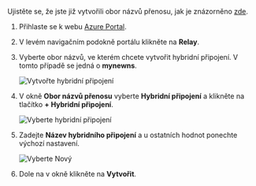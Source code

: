 Ujistěte se, že jste již vytvořili obor názvů přenosu, jak je znázorněno [zde][namespace-how-to].

1. Přihlaste se k webu [Azure Portal](https://portal.azure.com).
2. V levém navigačním podokně portálu klikněte na **Relay**.
3. Vyberte obor názvů, ve kterém chcete vytvořit hybridní připojení. V tomto případě se jedná o **mynewns**.
   
    ![Vytvořte hybridní připojení](./media/relay-create-hybrid-connection-portal/create-hc-1.png)
4. V okně **Obor názvů přenosu** vyberte **Hybridní připojení** a klikněte na tlačítko **+ Hybridní připojení**.
   
    ![Vyberte hybridní připojení](./media/relay-create-hybrid-connection-portal/create-hc-2.png)
5. Zadejte **Název hybridního připojení** a u ostatních hodnot ponechte výchozí nastavení.
   
    ![Vyberte Nový](./media/relay-create-hybrid-connection-portal/create-hc-3.png)
6. Dole na v okně klikněte na **Vytvořit**.

[namespace-how-to]: ../articles/service-bus-relay/relay-create-namespace-portal.md 